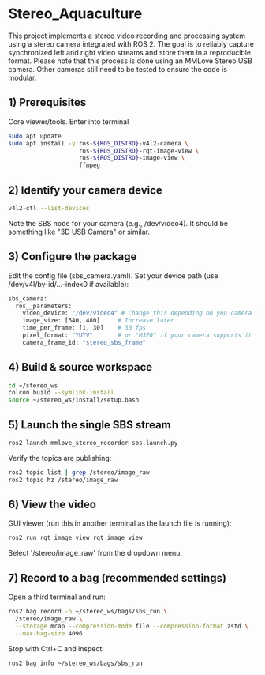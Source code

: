 # Stereo_Aquaculture
This project implements a stereo video recording and processing system using a stereo camera integrated with ROS 2. The goal is to reliably capture synchronized left and right video streams and store them in a reproducible format. Please note that this process is done using an MMLove Stereo USB camera. Other cameras still need to be tested to ensure the code is modular.


## 1) Prerequisites
Core viewer/tools. Enter into terminal
```bash
sudo apt update
sudo apt install -y ros-${ROS_DISTRO}-v4l2-camera \
                    ros-${ROS_DISTRO}-rqt-image-view \
                    ros-${ROS_DISTRO}-image-view \
                    ffmpeg
```

## 2) Identify your camera device
 ```bash
v4l2-ctl --list-devices
```

Note the SBS node for your camera (e.g., /dev/video4). It should be something like "3D USB Camera" or similar.

## 3) Configure the package

Edit the config file (sbs_camera.yaml). Set your device path (use /dev/v4l/by-id/...-index0 if available):

```bash
sbs_camera:
  ros__parameters:
    video_device: "/dev/video4" # Change this depending on you camera input
    image_size: [640, 480]     # Increase later
    time_per_frame: [1, 30]    # 30 fps
    pixel_format: "YUYV"       # or "MJPG" if your camera supports it
    camera_frame_id: "stereo_sbs_frame"
```

## 4) Build & source workspace
```bash
cd ~/stereo_ws
colcon build --symlink-install
source ~/stereo_ws/install/setup.bash
```

## 5) Launch the single SBS stream
```bash
ros2 launch mmlove_stereo_recorder sbs.launch.py
```

Verify the topics are publishing:
```bash
ros2 topic list | grep /stereo/image_raw
ros2 topic hz /stereo/image_raw
```

## 6) View the video

GUI viewer (run this in another terminal as the launch file is running):
```bash
ros2 run rqt_image_view rqt_image_view
```

Select '/stereo/image_raw' from the dropdown menu.

## 7) Record to a bag (recommended settings)

Open a third terminal and run:
```bash
ros2 bag record -o ~/stereo_ws/bags/sbs_run \
  /stereo/image_raw \
  --storage mcap --compression-mode file --compression-format zstd \
  --max-bag-size 4096
```

Stop with Ctrl+C and inspect:
```bash
ros2 bag info ~/stereo_ws/bags/sbs_run
```


